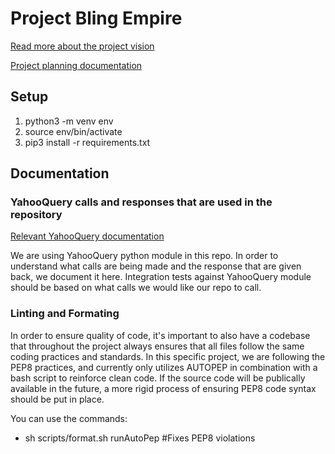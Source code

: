 # Project Bling Empire 
[Read more about the project vision](/documentation/vision.md)

[Project planning documentation](https://relieved-walker-58b.notion.site/Project-Bling-Empire-dbee9a3b0f1a41febc0098a6e901188c?pvs=4)

## Setup

1. python3 -m venv env
2. source env/bin/activate
3. pip3 install -r requirements.txt


## Documentation

### YahooQuery calls and responses that are used in the repository
[Relevant YahooQuery documentation](https://yahooquery.dpguthrie.com/)

We are using YahooQuery python module in this repo. In order to understand what calls are being made and the response that are given back, we document it here. Integration tests against YahooQuery module should be based on what calls we would like our repo to call.

### Linting and Formating
In order to ensure quality of code, it's important to also have a codebase that throughout the project always ensures that all files follow the same coding practices and standards. In this specific project, we are following the PEP8 practices, and currently only utilizes AUTOPEP in combination with a bash script to reinforce clean code. If the source code will be publically available in the future, a more rigid process of ensuring PEP8 code syntax should be put in place.

You can use the commands:
- sh scripts/format.sh runAutoPep #Fixes PEP8 violations